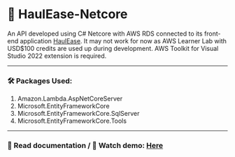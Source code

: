 # 🚚 HaulEase-Netcore

An API developed using C# Netcore with AWS RDS connected to its front-end application [HaulEase](https://github.com/NightfuryEquinn/HaulEase). It may not work for now as AWS Learner Lab with USD$100 credits are used up during development. AWS Toolkit for Visual Studio 2022 extension is required.

<hr />

### 🛠 Packages Used:

1. Amazon.Lambda.AspNetCoreServer
2. Microsoft.EntityFrameworkCore
3. Microsoft.EntityFrameworkCore.SqlServer
4. Microsoft.EntityFrameworkCore.Tools

<hr/>

### 📂 Read documentation / 🎥 Watch demo: [Here](https://github.com/NightfuryEquinn/HaulEase)